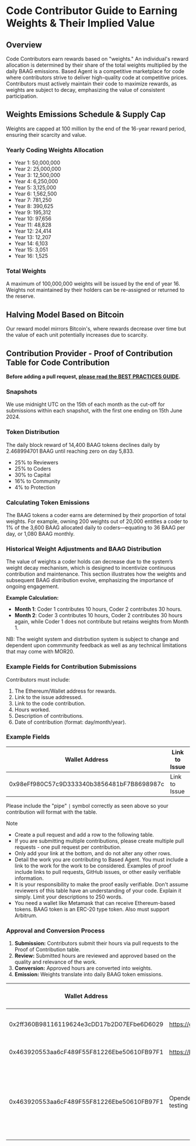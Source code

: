 # Code Contributor Guide to Earning Weights & Their Implied Value

## Overview
Code Contributors earn rewards based on "weights." An individual's reward allocation is determined by their share of the total weights multiplied by the daily BAAG emissions. Based Agent is a competitive marketplace for code where contributors strive to deliver high-quality code at competitive prices. Contributors must actively maintain their code to maximize rewards, as weights are subject to decay, emphasizing the value of consistent participation.

## Weights Emissions Schedule & Supply Cap
Weights are capped at 100 million by the end of the 16-year reward period, ensuring their scarcity and value.

### Yearly Coding Weights Allocation
- Year 1: 50,000,000
- Year 2: 25,000,000
- Year 3: 12,500,000
- Year 4: 6,250,000
- Year 5: 3,125,000
- Year 6: 1,562,500
- Year 7: 781,250
- Year 8: 390,625
- Year 9: 195,312
- Year 10: 97,656
- Year 11: 48,828
- Year 12: 24,414
- Year 13: 12,207
- Year 14: 6,103
- Year 15: 3,051
- Year 16: 1,525

### Total Weights
A maximum of 100,000,000 weights will be issued by the end of year 16. Weights not maintained by their holders can be re-assigned or returned to the reserve.

## Halving Model Based on Bitcoin
Our reward model mirrors Bitcoin's, where rewards decrease over time but the value of each unit potentially increases due to scarcity.

## Contribution Provider - Proof of Contribution Table for Code Contribution

**Before adding a pull request, [please read the BEST PRACTICES GUIDE](https://github.com/Morlabs/BasedAgent/blob/main/Contribute/contribution_guidelines.md).**

### Snapshots
We use midnight UTC on the 15th of each month as the cut-off for submissions within each snapshot, with the first one ending on 15th June 2024. 

### Token Distribution
The daily block reward of 14,400 BAAG tokens declines daily by 2.468994701 BAAG until reaching zero on day 5,833.

- 25% to Reviewers
- 25% to Coders
- 30% to Capital
- 16% to Community
- 4% to Protection

### Calculating Token Emissions
The BAAG tokens a coder earns are determined by their proportion of total weights. For example, owning 200 weights out of 20,000 entitles a coder to 1% of the 3,600 BAAG allocated daily to coders—equating to 36 BAAG per day, or 1,080 BAAG monthly.

### Historical Weight Adjustments and BAAG Distribution
The value of weights a coder holds can decrease due to the system’s weight decay mechanism, which is designed to incentivize continuous contribution and maintenance. This section illustrates how the weights and subsequent BAAG distribution evolve, emphasizing the importance of ongoing engagement.

**Example Calculation:**
- **Month 1**: Coder 1 contributes 10 hours, Coder 2 contributes 30 hours.
- **Month 2**: Coder 3 contributes 10 hours, Coder 2 contributes 30 hours again, while Coder 1 does not contribute but retains weights from Month 1.

NB: The weight system and distrbution system is subject to change and dependent upon commmunity feedback as well as any technical limitations that may come with MOR20.

### Example Fields for Contribution Submissions
Contributors must include:
1. The Ethereum/Wallet address for rewards.
2. Link to the issue addressed.
3. Link to the code contribution.
4. Hours worked.
5. Description of contributions.
6. Date of contribution (format: day/month/year).

### Example Fields

| Wallet Address                             | Link to Issue | Link to Work        | Time spent (hours) | Description of Contribution | Date of Contribution |
| ------------------------------------------ | ------------- | ------------------- | ------------------- | --------------------------- | ------------------- |
| 0x98eFf980C57c9D333340b3856481bF7B8698987c | Link to Issue | Link to Commit #127 | 50                  | Integration of ollama       | 12/03/2024          |

Please include the "pipe" `|` symbol correctly as seen above so your contribution will format with the table.

> [!NOTE]  
> - Create a pull request and add a row to the following table.  
> - If you are submitting multiple contributions, please create multiple pull requests - one pull request per contribution.  
> - Only add your link at the bottom, and do not alter any other rows.  
> - Detail the work you are contributing to Based Agent. You must include a link to the work for the work to be considered. Examples of proof include links to pull requests, GitHub issues, or other easily verifiable information.  
> - It is your responsibility to make the proof easily verifiable. Don't assume reviewers of this table have an understanding of your code. Explain it simply. Limit your descriptions to 250 words.
> - You need a wallet like Metamask that can receive Ethereum-based tokens. BAAG token is an ERC-20 type token. Also must support Arbitrum.

### Approval and Conversion Process
1. **Submission:** Contributors submit their hours via pull requests to the Proof of Contribution table.
2. **Review:** Submitted hours are reviewed and approved based on the quality and relevance of the work.
3. **Conversion:** Approved hours are converted into weights. 
4. **Emission:** Weights translate into daily BAAG token emissions.


| Wallet Address | Link to Work | Time spent hours | Description of Contribution | Date of Contribution |
| -------------- | ------------ | --------------------- | --------------------------- | ------------------- |
| 0x2ff360B98116119624e3cDD17b2D07EFbe6D6029 | https://github.com/Morlabs/ | 5 | Initial setup to the MorLabs Github | 01/04/2024 |
| 0x463920553aa6cF489F55F81226Ebe50610FB97F1 | https://basedagent.co | 20 | Development, feedback and iterations | 03/06/2024 |
| 0x463920553aa6cF489F55F81226Ebe50610FB97F1 | Opendevin research and testing | 15 | Testing feasibility of building on top of OpenDevin for BasedAgent as well as evaluating altenatives | 06/06/2024 |

